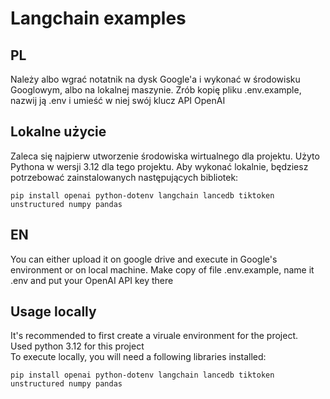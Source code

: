# Langchain examples

## PL
Należy albo wgrać notatnik na dysk Google'a i wykonać w środowisku Googlowym, albo na lokalnej maszynie.
Zrób kopię pliku .env.example, nazwij ją .env i umieść w niej swój klucz API OpenAI
## Lokalne użycie
Zaleca się najpierw utworzenie środowiska wirtualnego dla projektu.
Użyto Pythona w wersji 3.12 dla tego projektu.
Aby wykonać lokalnie, będziesz potrzebować zainstalowanych następujących bibliotek:
```
pip install openai python-dotenv langchain lancedb tiktoken unstructured numpy pandas
```

## EN
You can either upload it on google drive and execute in Google's environment or on local machine.
Make copy of file .env.example, name it .env and put your OpenAI API key there
## Usage locally
It's recommended to first create a viruale environment for the project.  
Used python 3.12 for this project  
To execute locally, you will need a following libraries installed:
```
pip install openai python-dotenv langchain lancedb tiktoken unstructured numpy pandas
```
